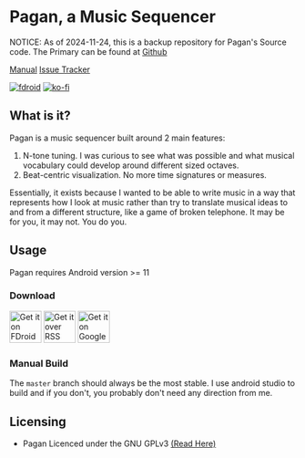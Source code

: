 # Pagan, a Music Sequencer
NOTICE: As of 2024-11-24, this is a backup repository for Pagan's Source code. The Primary can be found at [Github](https://github.com/quintinfsmith/pagan)

[Manual](https://burnsomni.net/manual/pagan) [Issue Tracker](https://burnsomni.net/issues/pagan)

[![fdroid](https://img.shields.io/f-droid/v/com.qfs.pagan.svg?logo=F-Droid)](https://f-droid.org/en/packages/com.qfs.pagan/) [![ko-fi](https://ko-fi.com/img/githubbutton_sm.svg)](https://ko-fi.com/L4L5163ZB8)

## What is it?
Pagan is a music sequencer built around 2 main features:

1. N-tone tuning. I was curious to see what was possible and what musical vocabulary could develop around different sized octaves.
2. Beat-centric visualization. No more time signatures or measures.

Essentially, it exists because I wanted to be able to write music in a way that represents how I look at music rather than try to translate musical ideas to and from a different structure, like a game of broken telephone.
It may be for you, it may not. You do you.

## Usage
Pagan requires Android version >= 11

### Download

 <a style="display: inline-block; text-decoration: none important!;" href="https://f-droid.org/en/packages/com.qfs.pagan/">
    <img alt="Get it on FDroid" src="https://fdroid.gitlab.io/artwork/badge/get-it-on.png" style="display: block; height: 4em;" />
 </a>

<a style="display: inline-block; text-decoration: none important!;" href="https://burnsomni.net/releases/pagan.atom">
     <img alt="Get it over RSS" src="https://burnsomni.net/content/get-it-on-rss.png" style="display: block; height: 4em;" />
</a>

<a style="display: inline-block; text-decoration: none important!;" href='https://play.google.com/store/apps/details?id=com.qfs.pagan'>
    <img alt='Get it on Google Play' src='https://burnsomni.net/content/google-play-badge.png' style="display: block; height: 4em;"/>
</a>



### Manual Build
The `master` branch should always be the most stable. I use android studio to build and if you don't, you probably don't need any direction from me.

## Licensing
- Pagan Licenced under the GNU GPLv3 [(Read Here)](https://burnsomni.net/git/pagan?branch=master&path=LICENSE)
